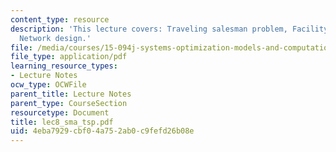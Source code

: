 ```yaml
---
content_type: resource
description: 'This lecture covers: Traveling salesman problem, Facility location,
  Network design.'
file: /media/courses/15-094j-systems-optimization-models-and-computation-sma-5223-spring-2004/4eba7929cbf04a752ab0c9fefd26b08e_lec8_sma_tsp.pdf
file_type: application/pdf
learning_resource_types:
- Lecture Notes
ocw_type: OCWFile
parent_title: Lecture Notes
parent_type: CourseSection
resourcetype: Document
title: lec8_sma_tsp.pdf
uid: 4eba7929-cbf0-4a75-2ab0-c9fefd26b08e
---
```

